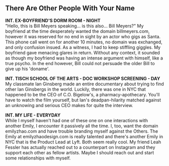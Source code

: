 ## There Are Other People With Your Name
 
**INT. EX-BOYFRIEND'S DORM ROOM - NIGHT**  
"Hello, this is Bill Meyers speaking... is this also... Bill Meyers?" My boyfriend at the time desperately wanted the domain billmeyers.com, however it was reserved for no end in sight by an actor who gigs as Santa. This phone call went on for another 10 minutes, no domain was exchanged, and only confusion insued. As a witness, I had to keep stiffling giggles. My boyfriend gave menacing glares in return. Without any context, it sounded as though my boyfriend was having an intense argument with himself, like a true psycho. In the end however, Bill could not persuade the older Bill to give up his 'doname'. 

**INT. TISCH SCHOOL OF THE ARTS - DOC WORKSHOP SCREENING - DAY**  
My classmate Ian Ginsberg made an entire documentary about trying to find other Ian Ginsbergs in the world. Luckily, there was one in NYC that happened to be the CEO of C.O. Bigelow's, a pharmacy-apothecary. You'll have to watch the film yourself, but Ian's deadpan-hilarity matched against an unknowing and serious CEO makes for quite the interview.

**INT. MY LIFE - EVERYDAY**  
While I myself haven't had one of these one on one interactions with another Emily, I encounter it passively all the time. I, too, want the domain emilyzhao.com and have trouble branding myself against the Others. The Emily at emilyzhaodesign.com is really talented and there's another Emily in NYC that is the Product Lead at Lyft. Both seem really cool. My friend Leah Fessler has actually reached out to a counterpart on Instagram and they support each other as fellow artists. Maybe I should reach out and start some relationships with myself. 
